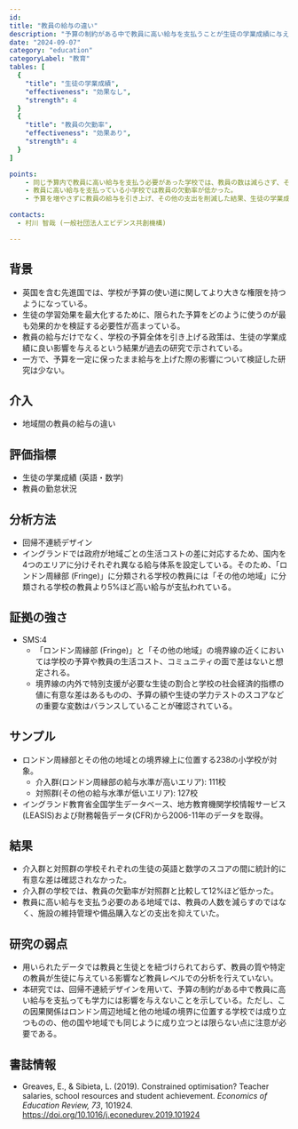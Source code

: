 ```yaml
---
id: 
title: "教員の給与の違い" 
description: "予算の制約がある中で教員に高い給与を支払うことが生徒の学業成績に与える影響" 
date: "2024-09-07" 
category: "education" 
categoryLabel: "教育" 
tables: [
  {
    "title": "生徒の学業成績",
    "effectiveness": "効果なし",
    "strength": 4
  }
  {
    "title": "教員の欠勤率",
    "effectiveness": "効果あり",
    "strength": 4
  }
]

points:  
    - 同じ予算内で教員に高い給与を支払う必要があった学校では、教員の数は減らさず、その他の支出を削減し対応していた。
    - 教員に高い給与を支払っている小学校では教員の欠勤率が低かった。
    - 予算を増やさずに教員の給与を引き上げ、その他の支出を削減した結果、生徒の学業成績には影響を及ぼさなかった。

contacts: 
  - 村川 智哉 (一般社団法人エビデンス共創機構)

---
```


## 背景 
- 英国を含む先進国では、学校が予算の使い道に関してより大きな権限を持つようになっている。
- 生徒の学習効果を最大化するために、限られた予算をどのように使うのが最も効果的かを検証する必要性が高まっている。
- 教員の給与だけでなく、学校の予算全体を引き上げる政策は、生徒の学業成績に良い影響を与えるという結果が過去の研究で示されている。
- 一方で、予算を一定に保ったまま給与を上げた際の影響について検証した研究は少ない。

## 介入 
- 地域間の教員の給与の違い

## 評価指標 
- 生徒の学業成績 (英語・数学)
- 教員の勤怠状況

## 分析方法 
- 回帰不連続デザイン
- イングランドでは政府が地域ごとの生活コストの差に対応するため、国内を4つのエリアに分けそれぞれ異なる給与体系を設定している。そのため、「ロンドン周縁部 (Fringe)」に分類される学校の教員には「その他の地域」に分類される学校の教員より5%ほど高い給与が支払われている。

## 証拠の強さ 
- SMS:4
	- 「ロンドン周縁部 (Fringe)」と「その他の地域」の境界線の近くにおいては学校の予算や教員の生活コスト、コミュニティの面で差はないと想定される。
  - 境界線の内外で特別支援が必要な生徒の割合と学校の社会経済的指標の値に有意な差はあるものの、予算の額や生徒の学力テストのスコアなどの重要な変数はバランスしていることが確認されている。

## サンプル 
- ロンドン周縁部とその他の地域との境界線上に位置する238の小学校が対象。
	- 介入群(ロンドン周縁部の給与水準が高いエリア): 111校
  - 対照群(その他の給与水準が低いエリア): 127校
- イングランド教育省全国学生データベース、地方教育機関学校情報サービス(LEASIS)および財務報告データ(CFR)から2006-11年のデータを取得。

## 結果 
- 介入群と対照群の学校それぞれの生徒の英語と数学のスコアの間に統計的に有意な差は確認されなかった。
- 介入群の学校では、教員の欠勤率が対照群と比較して12%ほど低かった。
- 教員に高い給与を支払う必要のある地域では、教員の人数を減らすのではなく、施設の維持管理や備品購入などの支出を抑えていた。

## 研究の弱点 
- 用いられたデータでは教員と生徒とを紐づけられておらず、教員の質や特定の教員が生徒に与えている影響など教員レベルでの分析を行えていない。
- 本研究では、回帰不連続デザインを用いて、予算の制約がある中で教員に高い給与を支払っても学力には影響を与えないことを示している。ただし、この因果関係はロンドン周辺地域と他の地域の境界に位置する学校では成り立つものの、他の国や地域でも同じように成り立つとは限らない点に注意が必要である。

## 書誌情報 
- Greaves, E., & Sibieta, L. (2019). Constrained optimisation? Teacher salaries, school resources and student achievement. *Economics of Education Review, 73*, 101924. https://doi.org/10.1016/j.econedurev.2019.101924
